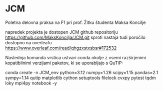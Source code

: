 # JCM
Poletna delovna praksa na F1
pri prof. Žitku študenta Maksa Koncilje

napredek projekta je dostopen JCM github repositoriju https://github.com/MaksKoncilja/JCM.git
sproti nastaja tudi poročilo dostopno na overleafu https://www.overleaf.com/read/qhgzxstxsbsr#172532

Naslednja komanda vrstica ustvari conda okolje z vsemi razširjenimi kopatibilnimi verzijami paketov, ki se uporabljajo s QuTiP:

conda create -n JCM_env python=3.12 numpy=1.26 scipy=1.15 pandas=2.1 sympy=1.14 qutip matplotlib cython setuptools filelock cvxpy pytest tqdm loky mpi4py notebook -y